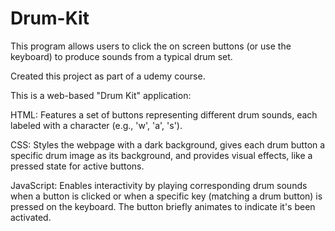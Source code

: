 # Drum-Kit
This program allows users to click the on screen buttons (or use the keyboard) to produce sounds from a typical drum set. 

Created this project as part of a udemy course. 

This is a web-based "Drum Kit" application:

HTML: Features a set of buttons representing different drum sounds, each labeled with a character (e.g., 'w', 'a', 's').

CSS: Styles the webpage with a dark background, gives each drum button a specific drum image as its background, and provides visual effects, like a pressed state for active buttons.

JavaScript: Enables interactivity by playing corresponding drum sounds when a button is clicked or when a specific key (matching a drum button) is pressed on the keyboard. The button briefly animates to indicate it's been activated.
